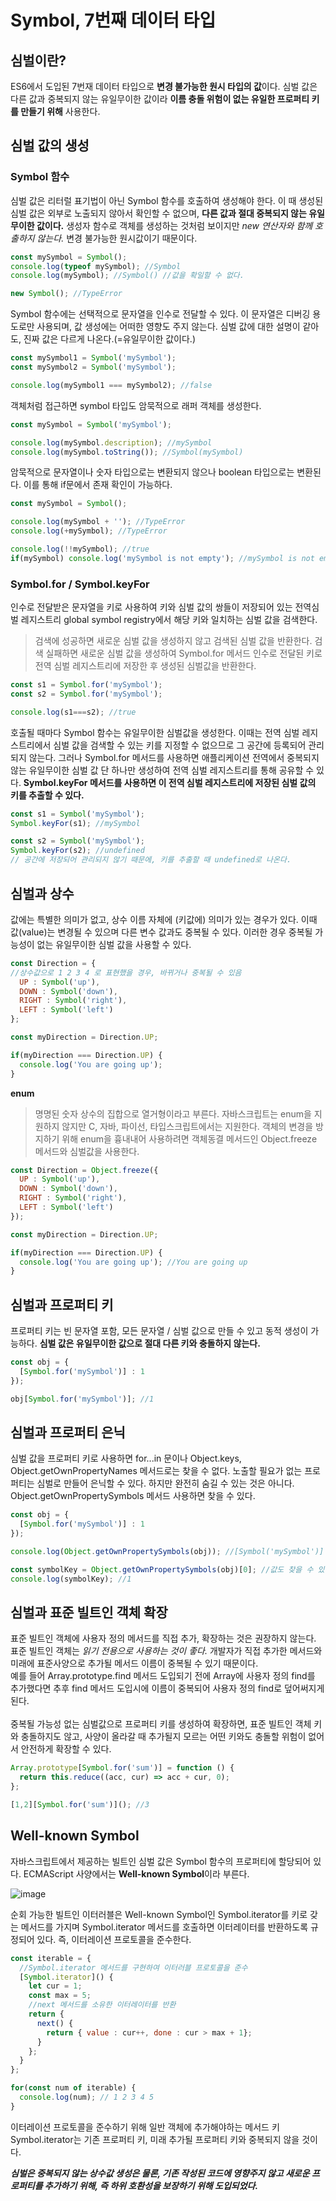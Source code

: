 # Symbol, 7번째 데이터 타입

## 심벌이란?

ES6에서 도입된 7번재 데이터 타입으로 **변경 불가능한 원시 타입의 값**이다.
심벌 값은 다른 값과 중복되지 않는 유일무이한 값이라 **이름 충돌 위험이 없는 유일한 프로퍼티 키를 만들기 위해** 사용한다.

## 심벌 값의 생성

### Symbol 함수

심벌 값은 리터럴 표기법이 아닌 Symbol 함수를 호출하여 생성해야 한다.
이 때 생성된 심벌 값은 외부로 노출되지 않아서 확인할 수 없으며, **다른 값과 절대 중복되지 않는 유일무이한 값이다.**
생성자 함수로 객체를 생성하는 것처럼 보이지만 *new 연산자와 함께 호출하지 않는다.* 변경 불가능한 원시값이기 때문이다.

```javaScript
const mySymbol = Symbol();
console.log(typeof mySymbol); //Symbol
console.log(mySymbol); //Symbol() //값을 확일할 수 없다.

new Symbol(); //TypeError
```

Symbol 함수에는 선택적으로 문자열을 인수로 전달할 수 있다. 이 문자열은 디버깅 용도로만 사용되며, 값 생성에는 어떠한 영향도 주지 않는다.
심벌 값에 대한 설명이 같아도, 진짜 값은 다르게 나온다.(=유일무이한 값이다.)

```javaScript
const mySymbol1 = Symbol('mySymbol');
const mySymbol2 = Symbol('mySymbol');

console.log(mySymbol1 === mySymbol2); //false
```

객체처럼 접근하면 symbol 타입도 암묵적으로 래퍼 객체를 생성한다.

```javaScript
const mySymbol = Symbol('mySymbol');

console.log(mySymbol.description); //mySymbol
console.log(mySymbol.toString()); //Symbol(mySymbol)
```

암묵적으로 문자열이나 숫자 타입으로는 변환되지 않으나 boolean 타입으로는 변환된다.
이를 통해 if문에서 존재 확인이 가능하다.

```javaScript
const mySymbol = Symbol();

console.log(mySymbol + ''); //TypeError
console.log(+mySymbol); //TypeError

console.log(!!mySymbol); //true
if(mySymbol) console.log('mySymbol is not empty'); //mySymbol is not empty
```

### Symbol.for / Symbol.keyFor

인수로 전달받은 문자열을 키로 사용하여 키와 심벌 값의 쌍들이 저장되어 있는 전역심벌 레지스트리 global symbol registry에서 해당 키와 일치하는 심벌 값을 검색한다.

> 검색에 성공하면 새로운 심벌 값을 생성하지 않고 검색된 심벌 값을 반환한다.
> 검색 실패하면 새로운 심벌 값을 생성하여 Symbol.for 메서드 인수로 전달된 키로 전역 심벌 레지스트리에 저장한 후 생성된 심벌값을 반환한다.

```javaScript
const s1 = Symbol.for('mySymbol');
const s2 = Symbol.for('mySymbol');

console.log(s1===s2); //true
```

호출될 때마다 Symbol 함수는 유일무이한 심벌값을 생성한다. 이때는 전역 심벌 레지스트리에서 심벌 값을 검색할 수 있는 키를 지정할 수 없으므로 그 공간에 등록되어 관리되지 않는다.
그러나 Symbol.for 메서드를 사용하면 애플리케이션 전역에서 중복되지 않는 유일무이한 심벌 값 단 하나만 생성하여 전역 심벌 레지스트리를 통해 공유할 수 있다.
**Symbol.keyFor 메서드를 사용하면 이 전역 심벌 레지스트리에 저장된 심벌 값의 키를 추출할 수 있다.**

```javaScript
const s1 = Symbol('mySymbol');
Symbol.keyFor(s1); //mySymbol

const s2 = Symbol('mySymbol');
Symbol.keyFor(s2); //undefined
// 공간에 저장되어 관리되지 않기 때문에, 키를 추출할 때 undefined로 나온다.
```

## 심벌과 상수

값에는 특별한 의미가 없고, 상수 이름 자체에 (키값에) 의미가 있는 경우가 있다.
이때 값(value)는 변경될 수 있으며 다른 변수 값과도 중복될 수 있다.
이러한 경우 중복될 가능성이 없는 유일무이한 심벌 값을 사용할 수 있다.

```javaScript
const Direction = {
//상수값으로 1 2 3 4 로 표현했을 경우, 바뀌거나 중복될 수 있음
  UP : Symbol('up'),
  DOWN : Symbol('down'),
  RIGHT : Symbol('right'),
  LEFT : Symbol('left')
};

const myDirection = Direction.UP;

if(myDirection === Direction.UP) {
  console.log('You are going up');
}
```

**enum**
> 명명된 숫자 상수의 집합으로 열거형이라고 부른다. 자바스크립트는 enum을 지원하지 않지만 C, 자바, 파이선, 타입스크립트에서는 지원한다.
> 객체의 변경을 방지하기 위해 enum을 흉내내어 사용하려면 객체동결 메서드인 Object.freeze 메서드와 심벌값을 사용한다.
```javaScript
const Direction = Object.freeze({
  UP : Symbol('up'),
  DOWN : Symbol('down'),
  RIGHT : Symbol('right'),
  LEFT : Symbol('left')
});

const myDirection = Direction.UP;

if(myDirection === Direction.UP) {
  console.log('You are going up'); //You are going up
}
```

## 심벌과 프로퍼티 키

프로퍼티 키는 빈 문자열 포함, 모든 문자열 / 심벌 값으로 만들 수 있고 동적 생성이 가능하다.
**심벌 값은 유일무이한 값으로 절대 다른 키와 충돌하지 않는다.**

```javaScript
const obj = {
  [Symbol.for('mySymbol')] : 1
});

obj[Symbol.for('mySymbol')]; //1
```

## 심벌과 프로퍼티 은닉

심벌 값을 프로퍼티 키로 사용하면 for...in 문이나 Object.keys, Object.getOwnPropertyNames 메서드로는 찾을 수 없다.
노출할 필요가 없는 프로퍼티는 심벌로 만들어 은닉할 수 있다.
하지만 완전히 숨길 수 있는 것은 아니다. Object.getOwnPropertySymbols 메서드 사용하면 찾을 수 있다.

```javaScript
const obj = {
  [Symbol.for('mySymbol')] : 1
});

console.log(Object.getOwnPropertySymbols(obj)); //[Symbol('mySymbol')]

const symbolKey = Object.getOwnPropertySymbols(obj)[0]; //값도 찾을 수 있다.
console.log(symbolKey); //1
```

## 심벌과 표준 빌트인 객체 확장

표준 빌트인 객체에 사용자 정의 메서드를 직접 추가, 확장하는 것은 권장하지 않는다. 표준 빌트인 객체는 *읽기 전용으로 사용하는 것이 좋다.*
개발자가 직접 추가한 메서드와 미래에 표준사양으로 추가될 메서드 이름이 중복될 수 있기 때문이다.<br>
예를 들어 Array.prototype.find 메서드 도입되기 전에 Array에 사용자 정의 find를 추가했다면 추후 find 메서드 도입시에 이름이 중복되어 사용자 정의 find로 덮어써지게 된다. <br>
<br>
중복될 가능성 없는 심벌값으로 프로퍼티 키를 생성하여 확장하면, 표준 빌트인 객체 키와 충돌하지도 않고, 사양이 올라갈 때 추가될지 모르는 어떤 키와도 충돌할 위험이 없어서 안전하게 확장할 수 있다.

```javaScript
Array.prototype[Symbol.for('sum')] = function () {
  return this.reduce((acc, cur) => acc + cur, 0);
};

[1,2][Symbol.for('sum')](); //3
```

## Well-known Symbol

자바스크립트에서 제공하는 빌트인 심벌 값은 Symbol 함수의 프로퍼티에 할당되어 있다.
ECMAScript 사양에서는 **Well-known Symbol**이라 부른다.

![image](https://github.com/sangypar/SSAFRONT/assets/158231909/8466945e-b213-44d3-a186-cc9e3db7a28b)

순회 가능한 빌트인 이터러블은 Well-known Symbol인 Symbol.iterator를 키로 갖는 메서드를 가지며 Symbol.iterator 메서드를 호출하면 이터레이터를 반환하도록 규정되어 있다. 즉, 이터레이션 프로토콜을 준수한다.

```javaScript
const iterable = {
  //Symbol.iterator 메서드를 구현하여 이터러블 프로토콜을 준수
  [Symbol.iterator]() {
    let cur = 1;
    const max = 5;
    //next 메서드를 소유한 이터레이터를 반환
    return {
      next() {
        return { value : cur++, done : cur > max + 1};
      }
    };
  }
};

for(const num of iterable) {
  console.log(num); // 1 2 3 4 5
}
```

이터레이션 프로토콜을 준수하기 위해 일반 객체에 추가해야하는 메서드 키 Symbol.iterator는 기존 프로퍼티 키, 미래 추가될 프로퍼티 키와 중복되지 않을 것이다.

***심벌은 중복되지 않는 상수값 생성은 물론, 기존 작성된 코드에 영향주지 않고 새로운 프로퍼티를 추가하기 위해, 즉 하위 호환성을 보장하기 위해 도입되었다.***
